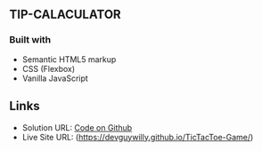 ## TIP-CALACULATOR

### Built with

- Semantic HTML5 markup
- CSS (Flexbox)
- Vanilla JavaScript

## Links

- Solution URL: [Code on Github](git@github.com:DevGuyWilly/TIP-CALCULATOR.git)
- Live Site URL: (https://devguywilly.github.io/TicTacToe-Game/)
